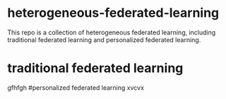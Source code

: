 # heterogeneous-federated-learning
This repo is a collection of heterogeneous federated learning, including traditional federated learning and personalized federated learning.
# traditional federated learning 
gfhfgh
#personalized federated learning
xvcvx
     				
